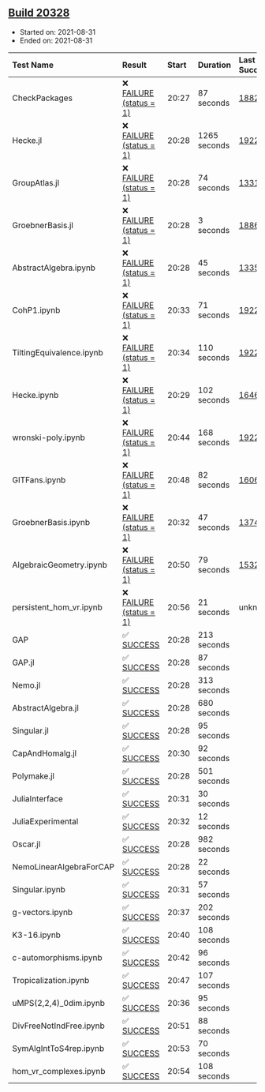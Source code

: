 ## [Build 20328](https://oscarci.mathematik.uni-kl.de/job/oscar/20328/)

* Started on: 2021-08-31
* Ended on: 2021-08-31

| Test Name    | Result | Start | Duration | Last Success | First Failure |
|:-------------|:-------|:------|:---------|:-------------|:--------------|
| CheckPackages | ❌ [FAILURE (status = 1)](https://oscarci.mathematik.uni-kl.de/job/oscar/20328/artifact/logs/build-20328/CheckPackages.log) | 20:27 | 87 seconds | [18822](https://oscarci.mathematik.uni-kl.de/job/oscar/18822/) | [18823](https://oscarci.mathematik.uni-kl.de/job/oscar/18823/) |
| Hecke.jl | ❌ [FAILURE (status = 1)](https://oscarci.mathematik.uni-kl.de/job/oscar/20328/artifact/logs/build-20328/Hecke.jl.log) | 20:28 | 1265 seconds | [19222](https://oscarci.mathematik.uni-kl.de/job/oscar/19222/) | [20152](https://oscarci.mathematik.uni-kl.de/job/oscar/20152/) |
| GroupAtlas.jl | ❌ [FAILURE (status = 1)](https://oscarci.mathematik.uni-kl.de/job/oscar/20328/artifact/logs/build-20328/GroupAtlas.jl.log) | 20:28 | 74 seconds | [13311](https://oscarci.mathematik.uni-kl.de/job/oscar/13311/) | [13312](https://oscarci.mathematik.uni-kl.de/job/oscar/13312/) |
| GroebnerBasis.jl | ❌ [FAILURE (status = 1)](https://oscarci.mathematik.uni-kl.de/job/oscar/20328/artifact/logs/build-20328/GroebnerBasis.jl.log) | 20:28 | 3 seconds | [18864](https://oscarci.mathematik.uni-kl.de/job/oscar/18864/) | [18865](https://oscarci.mathematik.uni-kl.de/job/oscar/18865/) |
| AbstractAlgebra.ipynb | ❌ [FAILURE (status = 1)](https://oscarci.mathematik.uni-kl.de/job/oscar/20328/artifact/logs/build-20328/AbstractAlgebra.ipynb.log) | 20:28 | 45 seconds | [13355](https://oscarci.mathematik.uni-kl.de/job/oscar/13355/) | [13356](https://oscarci.mathematik.uni-kl.de/job/oscar/13356/) |
| CohP1.ipynb | ❌ [FAILURE (status = 1)](https://oscarci.mathematik.uni-kl.de/job/oscar/20328/artifact/logs/build-20328/CohP1.ipynb.log) | 20:33 | 71 seconds | [19222](https://oscarci.mathematik.uni-kl.de/job/oscar/19222/) | [20152](https://oscarci.mathematik.uni-kl.de/job/oscar/20152/) |
| TiltingEquivalence.ipynb | ❌ [FAILURE (status = 1)](https://oscarci.mathematik.uni-kl.de/job/oscar/20328/artifact/logs/build-20328/TiltingEquivalence.ipynb.log) | 20:34 | 110 seconds | [19222](https://oscarci.mathematik.uni-kl.de/job/oscar/19222/) | [20152](https://oscarci.mathematik.uni-kl.de/job/oscar/20152/) |
| Hecke.ipynb | ❌ [FAILURE (status = 1)](https://oscarci.mathematik.uni-kl.de/job/oscar/20328/artifact/logs/build-20328/Hecke.ipynb.log) | 20:29 | 102 seconds | [16463](https://oscarci.mathematik.uni-kl.de/job/oscar/16463/) | [16464](https://oscarci.mathematik.uni-kl.de/job/oscar/16464/) |
| wronski-poly.ipynb | ❌ [FAILURE (status = 1)](https://oscarci.mathematik.uni-kl.de/job/oscar/20328/artifact/logs/build-20328/wronski-poly.ipynb.log) | 20:44 | 168 seconds | [19222](https://oscarci.mathematik.uni-kl.de/job/oscar/19222/) | [20152](https://oscarci.mathematik.uni-kl.de/job/oscar/20152/) |
| GITFans.ipynb | ❌ [FAILURE (status = 1)](https://oscarci.mathematik.uni-kl.de/job/oscar/20328/artifact/logs/build-20328/GITFans.ipynb.log) | 20:48 | 82 seconds | [16068](https://oscarci.mathematik.uni-kl.de/job/oscar/16068/) | [16069](https://oscarci.mathematik.uni-kl.de/job/oscar/16069/) |
| GroebnerBasis.ipynb | ❌ [FAILURE (status = 1)](https://oscarci.mathematik.uni-kl.de/job/oscar/20328/artifact/logs/build-20328/GroebnerBasis.ipynb.log) | 20:32 | 47 seconds | [13748](https://oscarci.mathematik.uni-kl.de/job/oscar/13748/) | [13749](https://oscarci.mathematik.uni-kl.de/job/oscar/13749/) |
| AlgebraicGeometry.ipynb | ❌ [FAILURE (status = 1)](https://oscarci.mathematik.uni-kl.de/job/oscar/20328/artifact/logs/build-20328/AlgebraicGeometry.ipynb.log) | 20:50 | 79 seconds | [15322](https://oscarci.mathematik.uni-kl.de/job/oscar/15322/) | [15323](https://oscarci.mathematik.uni-kl.de/job/oscar/15323/) |
| persistent_hom_vr.ipynb | ❌ [FAILURE (status = 1)](https://oscarci.mathematik.uni-kl.de/job/oscar/20328/artifact/logs/build-20328/persistent_hom_vr.ipynb.log) | 20:56 | 21 seconds | unknown | unknown |
| GAP | ✅ [SUCCESS](https://oscarci.mathematik.uni-kl.de/job/oscar/20328/artifact/logs/build-20328/GAP.log) | 20:28 | 213 seconds |  |  |
| GAP.jl | ✅ [SUCCESS](https://oscarci.mathematik.uni-kl.de/job/oscar/20328/artifact/logs/build-20328/GAP.jl.log) | 20:28 | 87 seconds |  |  |
| Nemo.jl | ✅ [SUCCESS](https://oscarci.mathematik.uni-kl.de/job/oscar/20328/artifact/logs/build-20328/Nemo.jl.log) | 20:28 | 313 seconds |  |  |
| AbstractAlgebra.jl | ✅ [SUCCESS](https://oscarci.mathematik.uni-kl.de/job/oscar/20328/artifact/logs/build-20328/AbstractAlgebra.jl.log) | 20:28 | 680 seconds |  |  |
| Singular.jl | ✅ [SUCCESS](https://oscarci.mathematik.uni-kl.de/job/oscar/20328/artifact/logs/build-20328/Singular.jl.log) | 20:28 | 95 seconds |  |  |
| CapAndHomalg.jl | ✅ [SUCCESS](https://oscarci.mathematik.uni-kl.de/job/oscar/20328/artifact/logs/build-20328/CapAndHomalg.jl.log) | 20:30 | 92 seconds |  |  |
| Polymake.jl | ✅ [SUCCESS](https://oscarci.mathematik.uni-kl.de/job/oscar/20328/artifact/logs/build-20328/Polymake.jl.log) | 20:28 | 501 seconds |  |  |
| JuliaInterface | ✅ [SUCCESS](https://oscarci.mathematik.uni-kl.de/job/oscar/20328/artifact/logs/build-20328/JuliaInterface.log) | 20:31 | 30 seconds |  |  |
| JuliaExperimental | ✅ [SUCCESS](https://oscarci.mathematik.uni-kl.de/job/oscar/20328/artifact/logs/build-20328/JuliaExperimental.log) | 20:32 | 12 seconds |  |  |
| Oscar.jl | ✅ [SUCCESS](https://oscarci.mathematik.uni-kl.de/job/oscar/20328/artifact/logs/build-20328/Oscar.jl.log) | 20:28 | 982 seconds |  |  |
| NemoLinearAlgebraForCAP | ✅ [SUCCESS](https://oscarci.mathematik.uni-kl.de/job/oscar/20328/artifact/logs/build-20328/NemoLinearAlgebraForCAP.log) | 20:28 | 22 seconds |  |  |
| Singular.ipynb | ✅ [SUCCESS](https://oscarci.mathematik.uni-kl.de/job/oscar/20328/artifact/logs/build-20328/Singular.ipynb.log) | 20:31 | 57 seconds |  |  |
| g-vectors.ipynb | ✅ [SUCCESS](https://oscarci.mathematik.uni-kl.de/job/oscar/20328/artifact/logs/build-20328/g-vectors.ipynb.log) | 20:37 | 202 seconds |  |  |
| K3-16.ipynb | ✅ [SUCCESS](https://oscarci.mathematik.uni-kl.de/job/oscar/20328/artifact/logs/build-20328/K3-16.ipynb.log) | 20:40 | 108 seconds |  |  |
| c-automorphisms.ipynb | ✅ [SUCCESS](https://oscarci.mathematik.uni-kl.de/job/oscar/20328/artifact/logs/build-20328/c-automorphisms.ipynb.log) | 20:42 | 96 seconds |  |  |
| Tropicalization.ipynb | ✅ [SUCCESS](https://oscarci.mathematik.uni-kl.de/job/oscar/20328/artifact/logs/build-20328/Tropicalization.ipynb.log) | 20:47 | 107 seconds |  |  |
| uMPS(2,2,4)_0dim.ipynb | ✅ [SUCCESS](https://oscarci.mathematik.uni-kl.de/job/oscar/20328/artifact/logs/build-20328/uMPS-2-2-4-_0dim.ipynb.log) | 20:36 | 95 seconds |  |  |
| DivFreeNotIndFree.ipynb | ✅ [SUCCESS](https://oscarci.mathematik.uni-kl.de/job/oscar/20328/artifact/logs/build-20328/DivFreeNotIndFree.ipynb.log) | 20:51 | 88 seconds |  |  |
| SymAlgIntToS4rep.ipynb | ✅ [SUCCESS](https://oscarci.mathematik.uni-kl.de/job/oscar/20328/artifact/logs/build-20328/SymAlgIntToS4rep.ipynb.log) | 20:53 | 70 seconds |  |  |
| hom_vr_complexes.ipynb | ✅ [SUCCESS](https://oscarci.mathematik.uni-kl.de/job/oscar/20328/artifact/logs/build-20328/hom_vr_complexes.ipynb.log) | 20:54 | 108 seconds |  |  |
